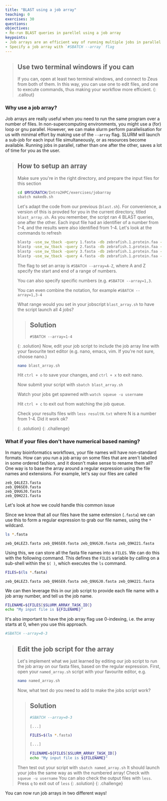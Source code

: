 ```yaml
---
title: "BLAST using a job array"
teaching: 0
exercises: 30
questions:
objectives:
- Re-run BLAST queries in parellel using a job array
keypoints:
- Job arrays are an efficient way of running multiple jobs in parallel
- Specify a job array with `#SBATCH --array` flag
---
```


> ## Use two terminal windows if you can
>
> If you can, open at least two terminal windows, and connect to Zeus from both of them.  In this way, you can use one to edit files, and one to execute commands, thus making your workflow more efficient.
{: .callout}

### Why use a job array?
Job arrays are really useful when you need to run the same program over a number of files. In non-supercomputing environments, you might use a (for) loop or gnu parallel. However, we can make slurm perform parallelisation for us with minimal effort by making use of the `--array` flag. SLURM will launch a sub-job for each input file simultaneously, or as resources become available. Running jobs in parallel, rather than one after the other, saves a lot of time for you as the user. 


> ## How to setup an array
> Make sure you're in the right directory, and prepare the input files for this section
> ```bash
> cd $MYSCRATCH/Intro2HPC/exercises/jobarray
> sbatch makedb.sh
> ```
> 
> Let's adapt the code from our previous (`blast.sh`). For convenience, a version of this is provded for you in the current directory, titled `blast_array.sh`. 
> As you remember, the script ran 4 BLAST queries, one after the other. Each input file had an identifier of a number from 1-4, and the results were also identified from 1-4. Let's look at the commands to refresh
> 
> ```bash
> blastp -use_sw_tback -query 1.fasta -db zebrafish.1.protein.faa -out result1.txt
> blastp -use_sw_tback -query 2.fasta -db zebrafish.1.protein.faa -out result2.txt
> blastp -use_sw_tback -query 3.fasta -db zebrafish.1.protein.faa -out result3.txt
> blastp -use_sw_tback -query 4.fasta -db zebrafish.1.protein.faa -out result4.txt
> ```
> 
> The flag to set an array is `#SBATCH --array=A-Z`, where A and Z specify the start and end of a range of numbers. 
> 
> You can also specify specific numbers (e.g. `#SBATCH --array=1,3`. 
> 
> You can even combine the notation, for example `#SBATCH --array=1,3-4`
> 
> What range would you set in your jobscript `blast_array.sh` to have the script launch all 4 jobs?
> 
> > ## Solution
> > 
> > `#SBATCH --array=1-4`
> > 
> {: .solution} 
> Now, edit your job script to include the job array line with your favourite text editor (e.g. nano, emacs, vim. If you're not sure, choose nano.)
> ```bash
> nano blast_array.sh
> ```
> 
> Hit `ctrl + o` to save your changes, and `ctrl + x` to exit nano. 
> 
> Now submit your script with `sbatch blast_array.sh` 
> 
> Watch your jobs get spawned with `watch squeue -u username` 
> 
> Hit `ctrl + c` to exit out from watching the job queue. 
> 
> Check your results files with `less resultN.txt` where N is a number from 1-4. Did it work ok? 
>
> {: .solution} 
{: .challenge} 

### What if your files don't have numerical based naming?
In many bioinformatics workflows, your file names will have non-standard formats. How can you run a job array on some files that are aren't labelled in some ordered fashion, and it doesn't make sense to rename them all? One way is to base the array around a regular expression using the file names and extensions. For example, let's say our files are called
```output
zeb_Q4LEZ3.fasta
zeb_Q96SE0.fasta 
zeb_Q9UGJ0.fasta 
zeb_Q9H221.fasta 
```

Let's look at how we could handle this common issue

Since we know that all our files have the same extension (`.fasta`) we can use this to form a regular expression to grab our file names, using the `*` wildcard. 
```bash
ls *.fasta
```
```output
zeb_Q4LEZ3.fasta zeb_Q96SE0.fasta zeb_Q9UGJ0.fasta zeb_Q9H221.fasta 
```

Using this, we can store all the fasta file names into a `FILES`. We can do this with the following command. This defines the `FILES` variable by calling on a sub-shell within the `$( )`, which executes the `ls` command.
```bash
FILES=$(ls *.fasta)
```
```output
zeb_Q4LEZ3.fasta zeb_Q96SE0.fasta zeb_Q9UGJ0.fasta zeb_Q9H221.fasta 
```

We can then leverage this in our job script to provide each file name with a job array number, and tell us the job name.
```bash
FILENAME=${FILES[$SLURM_ARRAY_TASK_ID]}
echo "My input file is ${FILENAME}"
```
It's also important to have the job array flag use 0-indexing, i.e. the array starts at 0, when you use this approach. 
```bash
#SBATCH --array=0-3
```

> ## Edit the job script for the array
> Let's implement what we just learned by editing our job script to run the job array on our fasta files, based on the regular expression.
> First, open your `named_array.sh` script with your favourite editor, e.g. 
> ```bash
> nano named_array.sh
> ```
> Now, what text do you need to add to make the jobs script work?
> > ## Solution
> > ```bash
> > #SBATCH --array=0-3
> > 
> > [...]
> > 
> > FILES=$(ls *.fasta)
> > 
> > [...]
> > 
> > FILENAME=${FILES[$SLURM_ARRAY_TASK_ID]}
> > echo "My input file is ${FILENAME}"
> > ```
> Then test out your script with `sbatch named_array.sh`
> It should launch your jobs the same way as with the numbered array! Check with `squeue -u username`
> You can also check the output files with `less`. Press `q` to exit out of `less`
> {: .solution} 
{: .challenge} 

You can now run job arrays in two different ways! 
